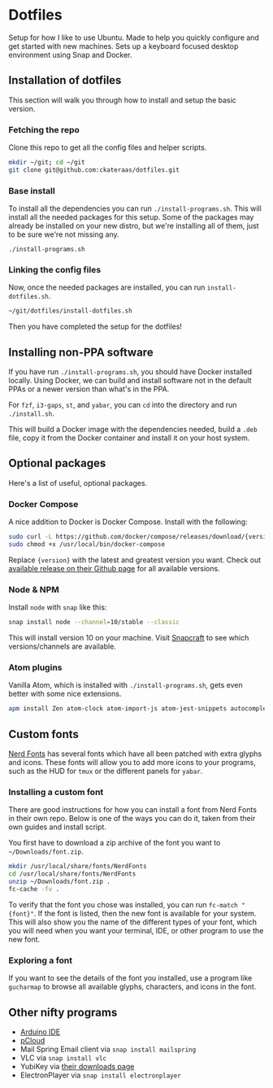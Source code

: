 # Dotfiles

Setup for how I like to use Ubuntu. Made to help you quickly configure and get started with new machines.
Sets up a keyboard focused desktop environment using Snap and Docker.

## Installation of dotfiles

This section will walk you through how to install and setup the basic version.

### Fetching the repo

Clone this repo to get all the config files and helper scripts.

```bash
mkdir ~/git; cd ~/git
git clone git@github.com:ckateraas/dotfiles.git
```

### Base install

To install all the dependencies you can run `./install-programs.sh`. This will install all the
needed packages for this setup.
Some of the packages may already be installed on your new distro, but we're
installing all of them, just to be sure we're not missing any.

```
./install-programs.sh
```

### Linking the config files

Now, once the needed packages are installed, you can run `install-dotfiles.sh`.

```bash
~/git/dotfiles/install-dotfiles.sh
```

Then you have completed the setup for the dotfiles!

## Installing non-PPA software

If you have run `./install-programs.sh`, you should have Docker installed locally. Using Docker, we can build and install software not in the default PPAs or a newer version than what's in the PPA.

For `fzf`, `i3-gaps`, `st`, and `yabar`, you can `cd` into the directory and run `./install.sh`.

This will build a Docker image with the dependencies needed, build a `.deb` file, copy it from the Docker container and install it on your host system.

## Optional packages

Here's a list of useful, optional packages.

### Docker Compose

A nice addition to Docker is Docker Compose. Install with the following:

```bash
sudo curl -L https://github.com/docker/compose/releases/download/{version}/docker-compose-$(uname -s)-$(uname -m) -o /usr/local/bin/docker-compose
sudo chmod +x /usr/local/bin/docker-compose
```

Replace `{version}` with the latest and greatest version you want. Check out [available release on their Github page](https://github.com/docker/compose/releases/) for all available versions.

### Node & NPM

Install `node` with `snap` like this:

```bash
snap install node --channel=10/stable --classic
```

This will install version 10 on your machine.
Visit [Snapcraft](http://snapcraft.io/node) to see which versions/channels are available.

### Atom plugins

Vanilla Atom, which is installed with `./install-programs.sh`, gets even better with some nice extensions.

```bash
apm install Zen atom-clock atom-import-js atom-jest-snippets autocomplete-modules busy-signal dracula-syntax file-icons git-blame git-time-machine intentions linter linter-ui-default multi-cursor nord-atom-syntax nord-atom-ui pigments prettier-atom react zentabs
```

## Custom fonts

[Nerd Fonts](https://github.com/ryanoasis/nerd-fonts/releases) has several fonts which have all
been patched with extra glyphs and icons. These fonts will allow you to add more icons to your
programs, such as the HUD for `tmux` or the different panels for `yabar`.

### Installing a custom font

There are good instructions for how you can install a font from Nerd Fonts in their own repo.
Below is one of the ways you can do it, taken from their own guides and install script.

You first have to download a zip archive of the font you want to `~/Downloads/font.zip`.

```bash
mkdir /usr/local/share/fonts/NerdFonts
cd /usr/local/share/fonts/NerdFonts
unzip ~/Downloads/font.zip .
fc-cache -fv .
```

To verify that the font you chose was installed, you can run `fc-match "{font}"`. If the font is
listed, then the new font is available for your system. This will also show you the name of the
different types of your font, which you will need when you want your terminal, IDE, or other
program to use the new font.

### Exploring a font

If you want to see the details of the font you installed, use a program like
`gucharmap` to browse all available glyphs, characters, and icons in the font.

## Other nifty programs

- [Arduino IDE](https://www.arduino.cc/en/guide/linux)
- [pCloud](https://blog.pcloud.com/pcloud-drive-for-linux/)
- Mail Spring Email client via `snap install mailspring`
- VLC via `snap install vlc`
- YubiKey via [their downloads page](https://www.yubico.com/products/services-software/download/)
- ElectronPlayer via `snap install electronplayer`
